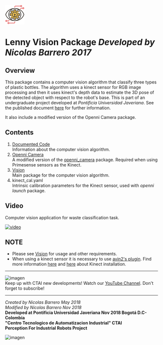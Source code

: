 ![imagen](https://raw.githubusercontent.com/ctaipuj/lenny_vision/master/lenny_vision.png)
# Lenny Vision Package *Developed by Nicolas Barrero 2017*

## Overview
This package contains a computer vision algorithm that classify three types of plastic bottles. The algorithm uses a kinect sensor for RGB image processing and then it uses kinect's depth data to estimate the 3D pose of the detected object with respect to the robot's base. This is part of an undergraduate project developed at *Pontificia Universidad Javeriana*. See the published document [here](https://repository.javeriana.edu.co/bitstream/handle/10554/36451/BarreroLizarazoNicolas2017.pdf?sequence=1&isAllowed=y) for further information.

It also include a modified version of the Openni Camera package.

## Contents

1. [Documented Code](https://github.com/ctaipuj/lenny_vision/tree/master/documented_code)  
Information about the computer vision algorithm.
2. [Openni Camera](https://github.com/ctaipuj/lenny_vision/tree/master/openni_camera)  
A modified version of the [openni_camera](https://github.com/ros-drivers/openni_camera) package. Required when using Primesense sensors as the Kinect.
3. [Vision](https://github.com/ctaipuj/lenny_vision/tree/master/vision)  
Main package for the computer vision algorithm.
4. kinect_cal.yaml  
Intrinsic calibration parameters for the Kinect sensor, used with *openni launch* package.

## Video

Computer vision application for waste classification task.

[![video](https://img.youtube.com/vi/unnmYN4LatE/0.jpg)](https://www.youtube.com/watch?v=unnmYN4LatE)

## NOTE

* Please see [Vision](https://github.com/ctaipuj/lenny_vision/tree/master/vision) for usage and other requirements.
* When using a kinect sensor it is necessary to use [avin2's plugin](https://github.com/avin2/SensorKinect). Find more information [here](http://blog.justsophie.com/installing-kinect-nite-drivers-on-ubuntu-14-04-and-ros-indigo/) and [here](https://docs.opencv.org/2.4/doc/user_guide/ug_kinect.html) about Kinect installation.

***
![imagen](https://bit.ly/2QOK5D6)  
Keep up with CTAI new developments! Watch our [YouTube Channel](https://www.youtube.com/channel/UC06RetpipAkfxl98UfEc21w). 
Don't forget to subscribe!
***
*Created by Nicolas Barrero May 2018*  
*Modified by Nicolas Barrero Nov 2018*  
**Developed at Pontificia Universidad Javeriana Nov 2018 Bogotá D.C-Colombia**  
**"Centro Tecnologico de Automatizacion Industrial" CTAI  
Perception For Industrial Robots Project**

![imagen](https://bit.ly/2qVzHyL)
